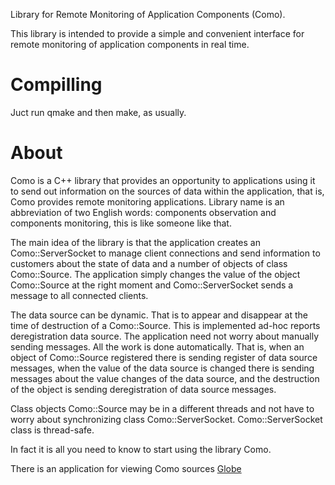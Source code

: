 Library for Remote Monitoring of Application Components (Como).

This library is intended to provide a simple and convenient interface for remote
monitoring of application components in real time.


# Compilling

Juct run qmake and then make, as usually.

# About

Como is a C++ library that provides an opportunity to applications using it to send out information
on the sources of data within the application, that is, Como provides remote monitoring applications.
Library name is an abbreviation of two English words: components observation and components monitoring,
this is like someone like that.
          
The main idea of the library is that the application creates an Como::ServerSocket to manage client
connections and send information to customers about the state of data and a number of objects of class
Como::Source. The application simply changes the value of the object Como::Source at the right moment
and Como::ServerSocket sends a message to all connected clients.
          
The data source can be dynamic. That is to appear and disappear at the time of destruction of a
Como::Source. This is implemented ad-hoc reports deregistration data source. The application need not
worry about manually sending messages. All the work is done automatically. That is, when an object of
Como::Source registered there is sending register of data source messages, when the value of the data
source is changed there is sending messages about the value changes of the data source, and the destruction
of the object is sending deregistration of data source messages.
          
Class objects Como::Source may be in a different threads and not have to worry about synchronizing
class Como::ServerSocket. Como::ServerSocket class is thread-safe.
          
In fact it is all you need to know to start using the library Como.

There is an application for viewing Como sources [Globe](https://github.com/igormironchik/globe-como)
